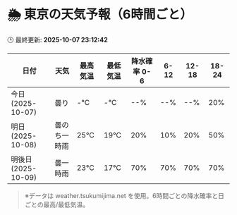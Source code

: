 # 🌦️ 東京の天気予報（6時間ごと）

🕒 最終更新: **2025-10-07 23:12:42**

| 日付 | 天気 | 最高気温 | 最低気温 | 降水確率 0-6 | 6-12 | 12-18 | 18-24 |
|------|------|----------|----------|------------|------|------|------|
| 今日 (2025-10-07) | 曇り | -℃ | -℃ | --% | --% | --% | 20% |
| 明日 (2025-10-08) | 曇のち一時雨 | 25℃ | 19℃ | 20% | 10% | 20% | 50% |
| 明後日 (2025-10-09) | 曇一時雨 | 23℃ | 17℃ | 70% | 70% | 70% | 70% |

> ※データは weather.tsukumijima.net を使用。6時間ごとの降水確率と日ごとの最高/最低気温。